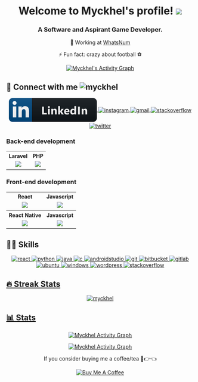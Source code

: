 <h1 align="center">
  Welcome to Myckhel's profile!
  <img src="https://media.giphy.com/media/hvRJCLFzcasrR4ia7z/giphy.gif" width="28">
</h1>

<h3 align="center">A Software and Aspirant Game Developer.</h3>

<p align="center"> 💼 Working at <a href="https://github.com/whatsnum">WhatsNum</a> </p> 
<p align="center"> ⚡ Fun fact: crazy about football ⚽ </p>


<p align="center">
  <a href="https://github-readme-stats.vercel.app/api/top-langs/?username=myckhel&theme=radical&langs_count=6&layout=compact"><img alt="Myckhel's Activity Graph" src="https://github-readme-stats.vercel.app/api/top-langs/?username=myckhel&theme=radical&langs_count=6&layout=compact" /></a>
 </p>
<h2>🔌 Connect with me <img src="https://komarev.com/ghpvc/?username=myckhel&label=Profile%20views&color=0e75b6&style=flat" alt="myckhel" /></h2>

<p align="center">
  <a href="https://www.linkedin.com/in/myckhel/">
    <img align="center" src="https://github.com/ryihan/ryihan-material/blob/main/Icon/linkedin.svg" alt="linkedin" />
  </a>
  <a href="https://instagram.com/myckhels">
    <img align="center" src="https://github.com/keikomori/icons-badges/blob/master/badges/Instagram/instagram.svg" alt="instagram" />
  </a>
  <a href="mailto:myckhel123@gmail.com">
    <img align="center" src="https://github.com/keikomori/icons-badges/blob/master/badges/Gmail/gmail.svg" alt="gmail" />
  </a>
  <a href="https://stackoverflow.com/users/9241085/myckhel">
    <img align="center" src="https://github.com/keikomori/icons-badges/blob/master/badges/Stackoverflow/stackoverflow.svg" alt="stackoverflow" />
  </a>
  <a href="https://twitter.com/myckhelz">
    <img align="center" src="https://github.com/keikomori/icons-badges/blob/master/badges/Twitter/twitter.svg" alt="twitter" />
  </a>
</p>

### Back-end development

<table>
  <tr>
    <th align="center">Laravel</th>
    <th align="center">PHP</th>
  </tr>
  <tr>
    <td align="center">
      <img src="https://upload.wikimedia.org/wikipedia/commons/thumb/9/9a/Laravel.svg/1200px-Laravel.svg.png" height="60">
    </td>
    <td align="center">
      <img src="https://i0.wp.com/phpmagazine.net/wp-content/uploads/2020/09/php8.png?fit=420%2C206&ssl=1" height="60">
    </td>
    
  </tr>
</table>

### Front-end development

<table>
  <tr>
    <th align="center">React</th>
    <th align="center">Javascript</th>
  </tr>
  <tr>
    <td align="center">
      <img src="https://upload.wikimedia.org/wikipedia/commons/a/a7/React-icon.svg" height="60">
    </td>
    <td align="center">
      <img src="https://upload.wikimedia.org/wikipedia/commons/9/99/Unofficial_JavaScript_logo_2.svg" height="60">
    </td>
    
  </tr>
  <tr>
    <th align="center">React Native</th>
    <th align="center">Javascript</th>
  </tr>
  <tr>
    <td align="center">
      <img src="https://upload.wikimedia.org/wikipedia/commons/1/18/React_Native_Logo.png" height="60">
    </td>
    <td align="center">
      <img src="https://upload.wikimedia.org/wikipedia/commons/9/99/Unofficial_JavaScript_logo_2.svg" height="60">
    </td>
    
  </tr>
</table>

<h2>👩‍💻 Skills</h2>

<p align="center">
  <a href="https://www.reactjs.org"><img src="https://github.com/keikomori/icons-badges/blob/master/icons/React/react.svg" alt="react" width="40" height="40"/>
  <a href="https://www.python.org"><img src="https://github.com/keikomori/icons-badges/blob/master/icons/Python/python.svg" alt="python" width="40" height="40"/>
  <a href="https://www.java.com"><img src="https://github.com/keikomori/icons-badges/blob/master/icons/Java/java.png" alt="java" width="40" height="40"/>
  <a href="https://www.learn-c.org"><img src="https://github.com/keikomori/icons-badges/blob/master/icons/C/c.svg" alt="c" width="40" height="40"/>
  <a href="https://developer.android.com/studio/"><img src="https://github.com/keikomori/icons-badges/blob/master/icons/Android/android.svg" alt="androidstudio" width="40" height="40"/>
  <a href="https://git-scm.com/"><img src="https://github.com/keikomori/icons-badges/blob/master/icons/Git/git.svg" alt="git" width="40" height="40"/>
  <a href="https://bitbucket.org/"><img src="https://github.com/keikomori/icons-badges/blob/master/icons/Bitbucket/bitbucket.svg" alt="bitbucket" width="40" height="40"/>
  <a href="https://gitlab.com/"><img src="https://github.com/keikomori/icons-badges/blob/master/icons/GitLab/gitlab.svg" alt="gitlab" width="40" height="40"/>
  <a href="https://ubuntu.com/"><img src="https://github.com/keikomori/icons-badges/blob/master/icons/Ubuntu/ubuntu.svg" alt="ubuntu" width="40" height="40"/>
  <a href="https://www.microsoft.com/pt-br/windows/"><img src="https://github.com/keikomori/icons-badges/blob/master/icons/Windows/windows.svg" alt="windows" width="40" height="40"/>
  <a href="https://br.wordpress.org/"><img src="https://github.com/keikomori/icons-badges/blob/master/icons/WordPress/wordpress.svg" alt="wordpress" width="40" height="40"/>
    <a href="https://stackoverflow.com/"><img src="https://github.com/keikomori/icons-badges/blob/master/icons/Stackoverflow/stackoverflow.svg" alt="stackoverflow" width="40" height="40"/>
</p>
    
    
<h2>🔥 Streak Stats</h2>

<p align="center">
  <img src="http://github-readme-streak-stats.herokuapp.com?user=myckhel&theme=dracula" alt="myckhel" />
</p>

<h2>📊 Stats</h2>

<p align="center">
<a href="https://github.com/ashutosh00710/github-readme-activity-graph"><img alt="Myckhel Activity Graph" src="https://activity-graph.herokuapp.com/graph?username=myckhel&bg_color=1F222E&color=F8D866&line=F85D7F&point=FFFFFF&hide_border=true" /></a>
</p>


<p align="center">
<a  href="https://github-readme-stats.vercel.app/api?username=myckhel&count_private=true&show_icons=true&theme=radical"><img alt="Myckhel Activity Graph" src="https://github-readme-stats.vercel.app/api?username=myckhel&count_private=true&show_icons=true&theme=radical" /></a>
  
</p>

<p align="center"> If you consider buying me a coffee/tea 🥺👉👈 </p>
<p align="center">
  <a href="https://ko-fi.com/myckhel" target="_blank"><img src="https://uploads-ssl.webflow.com/5c14e387dab576fe667689cf/5caafce41aed36753f715673_support_buyme.gif" alt="Buy Me A Coffee" width="150" ></a>
</p>
